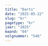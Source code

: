 ```yaml
---
title: "Darts"
date: "2025-05-22"
slug: "kr"
pagetype: "kr"
jaar: "2025"
maand: "04"
volgnummer: "546"
---
```

